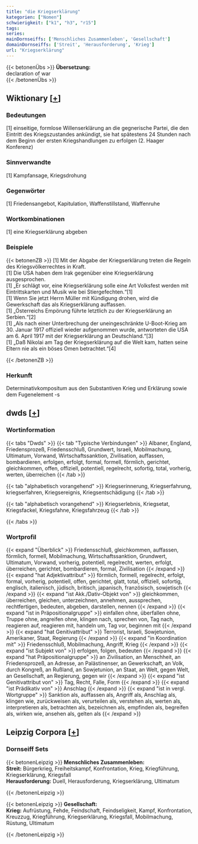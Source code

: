 ```yaml
---
title: "die Kriegserklärung"
kategorien: ["Nomen"]
schwierigkeit: ["k1", "h3", "r15"]
tags:
series:
mainDornseiffs: ['Menschliches Zusammenleben', 'Gesellschaft']
domainDornseiffs: ['Streit', 'Herausforderung', 'Krieg']
url: "Kriegserklärung"
---
```


{{< betonenÜbs >}}
**Übersetzung:**  
declaration of war  
{{< /betonenÜbs >}}

## Wiktionary [[+](https://de.wiktionary.org/wiki/Kriegserklärung)]

### Bedeutungen
[1] einseitige, formlose Willenserklärung an die gegnerische Partei, die den Eintritt des Kriegszustandes ankündigt, sie hat spätestens 24 Stunden nach dem Beginn der ersten Kriegshandlungen zu erfolgen (2. Haager Konferenz)  

### Sinnverwandte
[1] Kampfansage, Kriegsdrohung  

### Gegenwörter
[1] Friedensangebot, Kapitulation, Waffenstillstand, Waffenruhe  

### Wortkombinationen
[1] eine Kriegserklärung abgeben  

### Beispiele
{{< betonenZB >}}
[1] Mit der Abgabe der Kriegserklärung treten die Regeln des Kriegsvölkerrechtes in Kraft.  
[1] Die USA haben dem Irak gegenüber eine Kriegserklärung ausgesprochen.  
[1] „Er schlägt vor, eine Kriegserklärung solle eine Art Volksfest werden mit Eintrittskarten und Musik wie bei Stiergefechten.“[1]  
[1] Wenn Sie jetzt Herrn Müller mit Kündigung drohen, wird die Gewerkschaft das als Kriegserklärung auffassen.  
[1] „Österreichs Empörung führte letztlich zu der Kriegserklärung an Serbien.“[2]  
[1] „Als nach einer Unterbrechung der uneingeschränkte U-Boot-Krieg am 30. Januar 1917 offiziell wieder aufgenommen wurde, antworteten die USA am 6. April 1917 mit der Kriegserklärung an Deutschland.“[3]  
[1] „Daß Nikolai am Tag der Kriegserklärung auf die Welt kam, hatten seine Eltern nie als ein böses Omen betrachtet.“[4]  

{{< /betonenZB >}}
### Herkunft
Determinativkompositum aus den Substantiven Krieg und Erklärung sowie dem Fugenelement -s  



## dwds [[+](https://www.dwds.de/wb/Kriegserklärung)]

### Wortinformation
{{< tabs "Dwds" >}}
{{< tab "Typische Verbindungen" >}}
Albaner, England, Friedensprozeß, Friedensschluß, Grundwert, Israeli, Mobilmachung, Ultimatum, Vorwand, Wirtschaftssanktion, Zivilisation, auffassen, bombardieren, erfolgen, erfolgt, formal, formell, förmlich, gerichtet, gleichkommen, offen, offiziell, potentiell, regelrecht, sofortig, total, vorherig, werten, überreichen
{{< /tab >}}

{{< tab "alphabetisch vorangehend" >}}
Kriegserinnerung, Kriegserfahrung, kriegserfahren, Kriegsereignis, Kriegsentschädigung
{{< /tab >}}

{{< tab "alphabetisch vorangehend" >}}
Kriegserlebnis, Kriegsetat, Kriegsfackel, Kriegsfahne, Kriegsfahrzeug
{{< /tab >}}

{{< /tabs >}}

### Wortprofil
{{< expand "Überblick" >}} Friedensschluß, gleichkommen, auffassen, förmlich, formell, Mobilmachung, Wirtschaftssanktion, Grundwert, Ultimatum, Vorwand, vorherig, potentiell, regelrecht, werten, erfolgt, überreichen, gerichtet, bombardieren, formal, Zivilisation {{< /expand >}}
{{< expand "hat Adjektivattribut" >}} förmlich, formell, regelrecht, erfolgt, formal, vorherig, potentiell, offen, gerichtet, glatt, total, offiziell, sofortig, englisch, italienisch, jüdisch, britisch, japanisch, französisch, sowjetisch {{< /expand >}}
{{< expand "ist Akk./Dativ-Objekt von" >}} gleichkommen, überreichen, gleichen, unterzeichnen, annehmen, aussprechen, rechtfertigen, bedeuten, abgeben, darstellen, nennen {{< /expand >}}
{{< expand "ist in Präpositionalgruppe" >}} einfallen ohne, überfallen ohne, Truppe ohne, angreifen ohne, klingen nach, sprechen von, Tag nach, reagieren auf, reagieren mit, handeln um, Tag vor, beginnen mit {{< /expand >}}
{{< expand "hat Genitivattribut" >}} Terrorist, Israeli, Sowjetunion, Amerikaner, Staat, Regierung {{< /expand >}}
{{< expand "in Koordination mit" >}} Friedensschluß, Mobilmachung, Angriff, Krieg {{< /expand >}}
{{< expand "ist Subjekt von" >}} erfolgen, folgen, bedeuten {{< /expand >}}
{{< expand "hat Präpositionalgruppe" >}} an Zivilisation, an Menschheit, an Friedensprozeß, an Adresse, an Palästinenser, an Gewerkschaft, an Volk, durch Kongreß, an Rußland, an Sowjetunion, an Staat, an Welt, gegen Welt, an Gesellschaft, an Regierung, gegen wir {{< /expand >}}
{{< expand "ist Genitivattribut von" >}} Tag, Recht, Falle, Form {{< /expand >}}
{{< expand "ist Prädikativ von" >}} Anschlag {{< /expand >}}
{{< expand "ist in vergl. Wortgruppe" >}} Sanktion als, auffassen als, Angriff als, Anschlag als, klingen wie, zurückweisen als, verurteilen als, verstehen als, werten als, interpretieren als, betrachten als, bezeichnen als, empfinden als, begreifen als, wirken wie, ansehen als, gelten als {{< /expand >}}

## Leipzig Corpora [[+](https://corpora.uni-leipzig.de/en/res?word=Kriegserklärung&corpusId=deu_newscrawl-public_2018)]

### Dornseiff Sets
{{< betonenLeipzig >}}
**Menschliches Zusammenleben:**  
**Streit:** Bürgerkrieg, Freiheitskampf, Konfrontation, Krieg, Kriegführung, Kriegserklärung, Kriegsfall  
**Herausforderung:** Duell, Herausforderung, Kriegserklärung, Ultimatum  

{{< /betonenLeipzig >}}


{{< betonenLeipzig >}}
**Gesellschaft:**  
**Krieg:** Aufrüstung, Fehde, Feindschaft, Feindseligkeit, Kampf, Konfrontation, Kreuzzug, Kriegführung, Kriegserklärung, Kriegsfall, Mobilmachung, Rüstung, Ultimatum  

{{< /betonenLeipzig >}}
